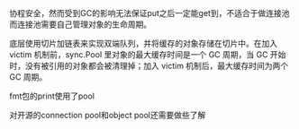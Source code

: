 协程安全，然而受到GC的影响无法保证put之后一定能get到，不适合于做连接池而连接池需要自己管理对象的生命周期。

底层使用切片加链表来实现双端队列，并将缓存的对象存储在切片中。在加入 victim 机制前，sync.Pool 里对象的最⼤缓存时间是一个 GC 周期，当 GC 开始时，没有被引⽤的对象都会被清理掉；加入 victim 机制后，最大缓存时间为两个 GC 周期。

fmt包的print使用了pool

对开源的connection pool和object pool还需要做些了解 